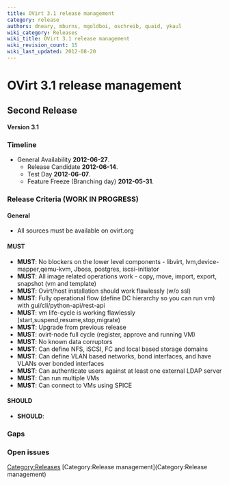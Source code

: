 ```yaml
---
title: OVirt 3.1 release management
category: release
authors: dneary, mburns, mgoldboi, oschreib, quaid, ykaul
wiki_category: Releases
wiki_title: OVirt 3.1 release management
wiki_revision_count: 15
wiki_last_updated: 2012-08-20
---
```


# OVirt 3.1 release management

## Second Release

**Version 3.1**

### Timeline

*   General Availability **2012-06-27**.
    -   Release Candidate **2012-06-14**.
    -   Test Day **2012-06-07**.
    -   Feature Freeze (Branching day) **2012-05-31**.

### Release Criteria (WORK IN PROGRESS)

#### General

*   All sources must be available on ovirt.org

#### MUST

*   **MUST**: No blockers on the lower level components - libvirt, lvm,device-mapper,qemu-kvm, Jboss, postgres, iscsi-initiator
*   **MUST**: All image related operations work - copy, move, import, export, snapshot (vm and template)
*   **MUST**: Ovirt/host installation should work flawlessly (w/o ssl)
*   **MUST**: Fully operational flow (define DC hierarchy so you can run vm) with gui/cli/python-api/rest-api
*   **MUST**: vm life-cycle is working flawlessly (start,suspend,resume,stop,migrate)
*   **MUST**: Upgrade from previous release
*   **MUST**: ovirt-node full cycle (register, approve and running VM)
*   **MUST**: No known data corruptors
*   **MUST**: Can define NFS, iSCSI, FC and local based storage domains
*   **MUST**: Can define VLAN based networks, bond interfaces, and have VLANs over bonded interfaces
*   **MUST**: Can authenticate users against at least one external LDAP server
*   **MUST**: Can run multiple VMs
*   **MUST**: Can connect to VMs using SPICE

#### SHOULD

*   **SHOULD**:

### Gaps

### Open issues

<Category:Releases> [Category:Release management](Category:Release management)

